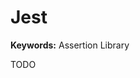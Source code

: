 # Jest

**Keywords:** Assertion Library

<!--
vscode-jest

"test": "jest",
"test:watch": "jest --watch",
"test:cov": "jest --coverage",
"test:debug": "node --inspect-brk -r tsconfig-paths/register -r ts-node/register node_modules/.bin/jest --runInBand",
"test:e2e": "jest --config ./test/jest-e2e.json"

"test": "yarn test:web && yarn test:wcl && yarn test:api",
"test:api": "jest -c jest.config.api.js",
"test:wcl": "jest -c jest.config.wcl.js",
"test:web": "jest -c jest.config.web.js",
-->

TODO

<!--
```sh
cat << EOF > ./jest.config.js
module.exports = {
  preset: 'ts-jest',
  testEnvironment: 'node',
}
EOF
```
-->
